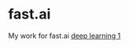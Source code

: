 # fast.ai

My work for fast.ai [deep learning 1](https://github.com/fastai/courses/tree/master/deeplearning1)
